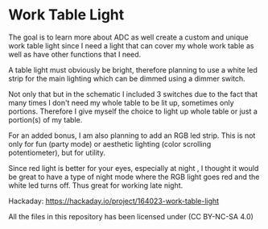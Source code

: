 
# Work Table Light 

The goal is to learn more about ADC as well create a custom and unique work table light since I need a light that can cover my whole work table as well as have other functions that I need.

A table light must obviously be bright, therefore planning to use a white led strip for the main lighting which can be dimmed using a dimmer switch.

Not only that but in the schematic I included 3 switches due to the fact that many times I don't need my whole table to be lit up, sometimes only portions. Therefore I give myself the choice to light up whole table or just a portion(s) of my table.

For an added bonus, I am also planning to add an RGB led strip. This is not only for fun (party mode) or aesthetic lighting (color scrolling potentiometer), but for utility.

Since red light is better for your eyes, especially at night , I thought it would be great to have a type of night mode where the RGB light goes red and the white led turns off. Thus great for working late night.


Hackaday: https://hackaday.io/project/164023-work-table-light 


All the files in this repository has been licensed under (CC BY-NC-SA 4.0) 


